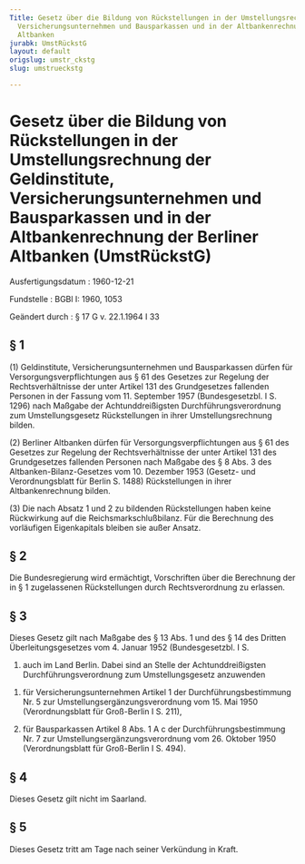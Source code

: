 ```yaml
---
Title: Gesetz über die Bildung von Rückstellungen in der Umstellungsrechnung der Geldinstitute,
  Versicherungsunternehmen und Bausparkassen und in der Altbankenrechnung der Berliner
  Altbanken
jurabk: UmstRückstG
layout: default
origslug: umstr_ckstg
slug: umstrueckstg

---
```


# Gesetz über die Bildung von Rückstellungen in der Umstellungsrechnung der Geldinstitute, Versicherungsunternehmen und Bausparkassen und in der Altbankenrechnung der Berliner Altbanken (UmstRückstG)

Ausfertigungsdatum
:   1960-12-21

Fundstelle
:   BGBl I: 1960, 1053

Geändert durch
:   § 17 G v. 22.1.1964 I 33

## § 1

(1) Geldinstitute, Versicherungsunternehmen und Bausparkassen dürfen
für Versorgungsverpflichtungen aus § 61 des Gesetzes zur Regelung der
Rechtsverhältnisse der unter Artikel 131 des Grundgesetzes fallenden
Personen in der Fassung vom 11. September 1957 (Bundesgesetzbl. I S.
1296) nach Maßgabe der Achtunddreißigsten Durchführungsverordnung zum
Umstellungsgesetz Rückstellungen in ihrer Umstellungsrechnung bilden.

(2) Berliner Altbanken dürfen für Versorgungsverpflichtungen aus § 61
des Gesetzes zur Regelung der Rechtsverhältnisse der unter Artikel 131
des Grundgesetzes fallenden Personen nach Maßgabe des § 8 Abs. 3 des
Altbanken-Bilanz-Gesetzes vom 10. Dezember 1953 (Gesetz- und
Verordnungsblatt für Berlin S. 1488) Rückstellungen in ihrer
Altbankenrechnung bilden.

(3) Die nach Absatz 1 und 2 zu bildenden Rückstellungen haben keine
Rückwirkung auf die Reichsmarkschlußbilanz. Für die Berechnung des
vorläufigen Eigenkapitals bleiben sie außer Ansatz.

## § 2

Die Bundesregierung wird ermächtigt, Vorschriften über die Berechnung
der in § 1 zugelassenen Rückstellungen durch Rechtsverordnung zu
erlassen.

## § 3

Dieses Gesetz gilt nach Maßgabe des § 13 Abs. 1 und des § 14 des
Dritten Überleitungsgesetzes vom 4. Januar 1952 (Bundesgesetzbl. I S.
1) auch im Land Berlin. Dabei sind an Stelle der Achtunddreißigsten
Durchführungsverordnung zum Umstellungsgesetz anzuwenden

1.  für Versicherungsunternehmen Artikel 1 der Durchführungsbestimmung Nr.
    5 zur Umstellungsergänzungsverordnung vom 15. Mai 1950
    (Verordnungsblatt für Groß-Berlin I S. 211),


2.  für Bausparkassen Artikel 8 Abs. 1 A c der Durchführungsbestimmung Nr.
    7 zur Umstellungsergänzungsverordnung vom 26. Oktober 1950
    (Verordnungsblatt für Groß-Berlin I S. 494).

## § 4

Dieses Gesetz gilt nicht im Saarland.

## § 5

Dieses Gesetz tritt am Tage nach seiner Verkündung in Kraft.

